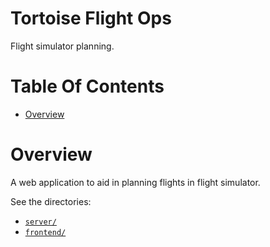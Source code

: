 # Tortoise Flight Ops
Flight simulator planning.

# Table Of Contents
- [Overview](#overview)

# Overview
A web application to aid in planning flights in flight simulator.

See the directories:

- [`server/`](./server/README.md)
- [`frontend/`](./frontend/README.md)
